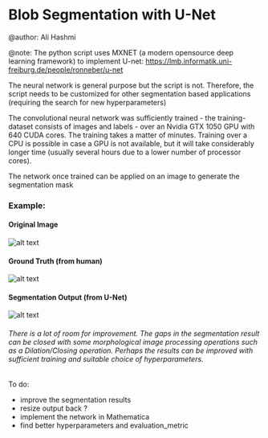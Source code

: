 # Blob Segmentation with U-Net

@author: Ali Hashmi

@note: The python script uses MXNET (a modern opensource deep learning framework) to implement U-net: https://lmb.informatik.uni-freiburg.de/people/ronneber/u-net

The neural network is general purpose but the script is not. Therefore, the script needs to be customized for other segmentation 
based applications (requiring the search for  new hyperparameters)

The convolutional neural network was sufficiently trained - the training-dataset consists of images and labels - over an Nvidia GTX 1050 GPU with 640 CUDA cores. The training takes a matter of minutes. Training over a CPU is possible in case a GPU is not available, but it will take considerably longer time (usually several hours due to a lower number of processor cores).

The network once trained can be applied on an image to generate the segmentation mask

### Example:

#### Original Image

![alt text](https://github.com/alihashmiii/blobsegmentation/blob/master/for%20readme/image300.png)




#### Ground Truth (from human)

![alt text](https://github.com/alihashmiii/blobsegmentation/blob/master/for%20readme/Mask300.png)



#### Segmentation Output (from U-Net)

![alt text](https://github.com/alihashmiii/blobsegmentation/blob/master/for%20readme/segmentationOutput.png)



###### There is a lot of room for improvement. The gaps in the segmentation result can be closed with some morphological image processing operations such as a Dilation/Closing operation. Perhaps the results can be improved with sufficient training and suitable choice of hyperparameters.

To do:
- improve the segmentation results
- resize output back ?
- implement the network in Mathematica
- find better hyperparameters and evaluation_metric
